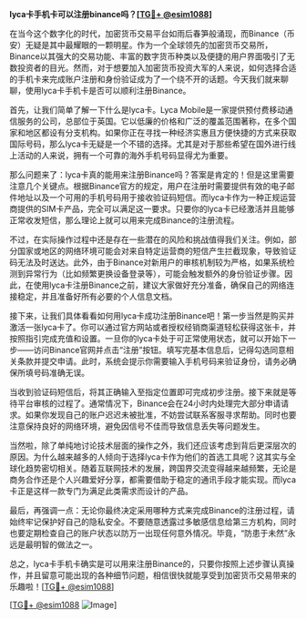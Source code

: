 **lyca卡手机卡可以注册binance吗？[[TG💪+ @esim1088](https://t.me/s/esim1088)]**

在当今这个数字化的时代，加密货币交易平台如雨后春笋般涌现，而Binance（币安）无疑是其中最耀眼的一颗明星。作为一个全球领先的加密货币交易所，Binance以其强大的交易功能、丰富的数字货币种类以及便捷的用户界面吸引了无数投资者的目光。然而，对于想要加入加密货币投资大军的人来说，如何选择合适的手机卡来完成账户注册和身份验证成为了一个绕不开的话题。今天我们就来聊聊，使用lyca卡手机卡是否可以顺利注册Binance。

首先，让我们简单了解一下什么是lyca卡。Lyca Mobile是一家提供预付费移动通信服务的公司，总部位于英国。它以低廉的价格和广泛的覆盖范围著称，在多个国家和地区都设有分支机构。如果你正在寻找一种经济实惠且方便快捷的方式来获取国际号码，那么lyca卡无疑是一个不错的选择。尤其是对于那些希望在国外进行线上活动的人来说，拥有一个可靠的海外手机号码显得尤为重要。

那么问题来了：lyca卡真的能用来注册Binance吗？答案是肯定的！但是这里需要注意几个关键点。根据Binance官方的规定，用户在注册时需要提供有效的电子邮件地址以及一个可用的手机号码用于接收验证码短信。而lyca卡作为一种正规运营商提供的SIM卡产品，完全可以满足这一要求。只要你的lyca卡已经激活并且能够正常收发短信，那么理论上就可以用来完成Binance的注册流程。

不过，在实际操作过程中还是存在一些潜在的风险和挑战值得我们关注。例如，部分国家或地区的网络环境可能会对来自特定运营商的短信产生拦截现象，导致验证码无法及时送达。此外，由于Binance对新用户的审核机制较为严格，如果系统检测到异常行为（比如频繁更换设备登录等），可能会触发额外的身份验证步骤。因此，在使用lyca卡注册Binance之前，建议大家做好充分准备，确保自己的网络连接稳定，并且准备好所有必要的个人信息文档。

接下来，让我们具体看看如何用lyca卡成功注册Binance吧！第一步当然是购买并激活一张lyca卡了。你可以通过官方网站或者授权经销商渠道轻松获得这张卡，并按照指引完成充值和设置。一旦你的lyca卡处于可正常使用状态，就可以开始下一步——访问Binance官网并点击“注册”按钮。填写完基本信息后，记得勾选同意相关条款并提交申请。此时，系统会提示你需要输入手机号码来验证身份，请务必确保所填号码准确无误。

当收到验证码短信后，将其正确输入至指定位置即可完成初步注册。接下来就是等待平台审核的过程了。通常情况下，Binance会在24小时内处理完大部分申请请求。如果你发现自己的账户迟迟未被批准，不妨尝试联系客服寻求帮助。同时也要注意保持良好的网络环境，避免因信号不佳而导致信息丢失等问题发生。

当然啦，除了单纯地讨论技术层面的操作之外，我们还应该考虑到背后更深层次的原因。为什么越来越多的人倾向于选择lyca卡作为他们的首选工具呢？这其实与全球化趋势密切相关。随着互联网技术的发展，跨国界交流变得越来越频繁，无论是商务合作还是个人兴趣爱好分享，都需要借助于稳定的通讯手段才能实现。而lyca卡正是这样一款专门为满足此类需求而设计的产品。

最后，再强调一点：无论你最终决定采用哪种方式来完成Binance的注册过程，请始终牢记保护好自己的隐私安全。不要随意透露过多敏感信息给第三方机构，同时也要定期检查自己的账户状态以防万一出现任何意外情况。毕竟，“防患于未然”永远是最明智的做法之一。

总之，lyca卡手机卡确实是可以用来注册Binance的，只要你按照上述步骤认真操作，并且留意可能出现的各种细节问题，相信很快就能享受到加密货币交易带来的乐趣啦！[[TG💪+ @esim1088](https://t.me/s/esim1088)] 

[[TG💪+ @esim1088](https://t.me/s/esim1088) ![Image](https://i.postimg.cc/4NQfJmqS/Snipaste-2025-05-13-00-14-12.png)]